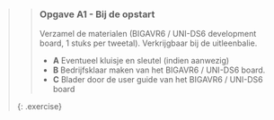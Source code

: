 >> ### Opgave A1 - Bij de opstart
>>
>> Verzamel de materialen (BIGAVR6 / UNI-DS6 development board, 1 stuks per tweetal). Verkrijgbaar bij de uitleenbalie.
>>
>> - **A** Eventueel kluisje en sleutel (indien aanwezig) 
>> - **B** Bedrijfsklaar maken van het BIGAVR6 / UNI-DS6 board.
>> - **C** Blader door de user guide van het BIGAVR6 / UNI-DS6 board
>>
>{: .exercise}